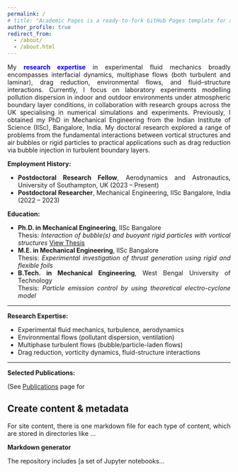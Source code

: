 ```yaml
---
permalink: /
# title: "Academic Pages is a ready-to-fork GitHub Pages template for academic personal websites"
author_profile: true
redirect_from: 
  - /about/
  - /about.html
---
```


 
<div style="text-align: justify;">
<p>
My <span style="color: blue;"><b>research expertise</b></span> in experimental fluid mechanics broadly encompasses interfacial dynamics, multiphase flows (both turbulent and laminar), drag reduction, environmental flows, and fluid–structure interactions. Currently, I focus on laboratory experiments modelling pollution dispersion in indoor and outdoor environments under atmospheric boundary layer conditions, in collaboration with research groups across the UK specialising in numerical simulations and experiments. Previously, I obtained my PhD in Mechanical Engineering from the Indian Institute of Science (IISc), Bangalore, India. My doctoral research explored a range of problems from the fundamental interactions between vortical structures and air bubbles or rigid particles to practical applications such as drag reduction via bubble injection in turbulent boundary layers. 
<p>
  
<p><strong>Employment History:</strong></p>
<ul>
  <li><strong>Postdoctoral Research Fellow</strong>, Aerodynamics and Astronautics, University of Southampton, UK (2023 – Present)</li>
  <li><strong>Postdoctoral Researcher</strong>, Mechanical Engineering, IISc Bangalore, India (2022 – 2023)</li>
</ul>


<p><strong>Education:</strong></p>
<ul>
  <li><strong>Ph.D. in Mechanical Engineering</strong>, IISc Bangalore  
    <br>Thesis: <em>Interaction of bubble(s) and buoyant rigid particles with vortical structures</em>  
    <a href="https://etd.iisc.ac.in/handle/2005/6016">View Thesis</a>
  </li>
  <li><strong>M.E. in Mechanical Engineering</strong>, IISc Bangalore  
    <br>Thesis: <em>Experimental investigation of thrust generation using rigid and flexible foils</em>
  </li>
  <li><strong>B.Tech. in Mechanical Engineering</strong>, West Bengal University of Technology  
    <br>Thesis: <em>Particle emission control by using theoretical electro-cyclone model</em>
  </li>
</ul>

<hr>

<p><strong>Research Expertise:</strong></p>
<ul>
  <li>Experimental fluid mechanics, turbulence, aerodynamics</li>
  <li>Environmental flows (pollutant dispersion, ventilation)</li>
  <li>Multiphase turbulent flows (bubble/particle-laden flows)</li>
  <li>Drag reduction, vorticity dynamics, fluid-structure interactions</li>
</ul>

<hr>

<p><strong>Selected Publications:</strong></p>
<p>(See <a href="/publications/">Publications</a> page for







Create content & metadata
------
For site content, there is one markdown file for each type of content, which are stored in directories like ...

**Markdown generator**

The repository includes [a set of Jupyter notebooks...
